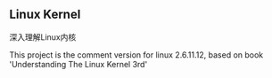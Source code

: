 ## Linux Kernel
深入理解Linux内核

This project is the comment version for linux 2.6.11.12,
based on book 'Understanding The Linux Kernel 3rd'


